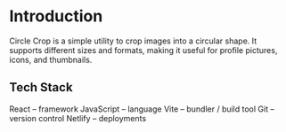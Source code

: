 # Introduction
Circle Crop is a simple utility to crop images into a circular shape. It supports different sizes and formats, making it useful for profile pictures, icons, and thumbnails.

## Tech Stack
React – framework
JavaScript – language
Vite – bundler / build tool
Git – version control
Netlify – deployments
